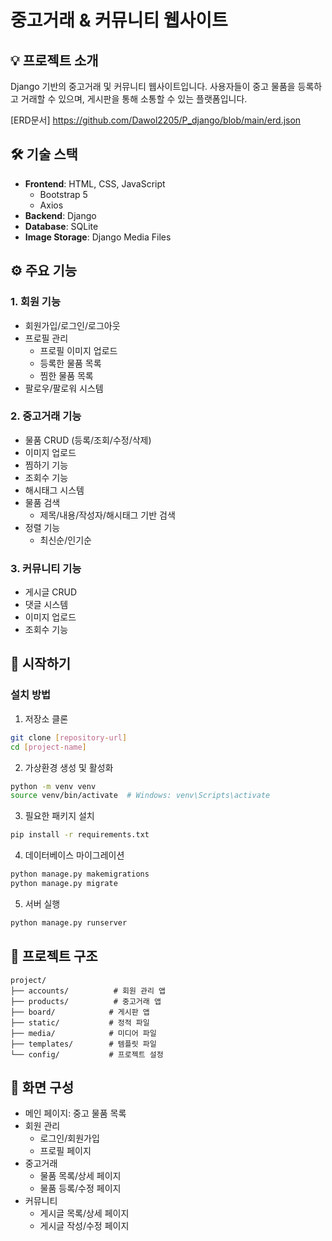 # 중고거래 & 커뮤니티 웹사이트

## 💡 프로젝트 소개
Django 기반의 중고거래 및 커뮤니티 웹사이트입니다. 사용자들이 중고 물품을 등록하고 거래할 수 있으며, 게시판을 통해 소통할 수 있는 플랫폼입니다.

[ERD문서] https://github.com/Dawol2205/P_django/blob/main/erd.json
## 🛠 기술 스택
- **Frontend**: HTML, CSS, JavaScript
  - Bootstrap 5
  - Axios
- **Backend**: Django
- **Database**: SQLite
- **Image Storage**: Django Media Files

## ⚙️ 주요 기능

### 1. 회원 기능
- 회원가입/로그인/로그아웃
- 프로필 관리
  - 프로필 이미지 업로드
  - 등록한 물품 목록
  - 찜한 물품 목록
- 팔로우/팔로워 시스템

### 2. 중고거래 기능
- 물품 CRUD (등록/조회/수정/삭제)
- 이미지 업로드
- 찜하기 기능
- 조회수 기능
- 해시태그 시스템
- 물품 검색
  - 제목/내용/작성자/해시태그 기반 검색
- 정렬 기능
  - 최신순/인기순

### 3. 커뮤니티 기능
- 게시글 CRUD
- 댓글 시스템
- 이미지 업로드
- 조회수 기능

## 🚀 시작하기

### 설치 방법
1. 저장소 클론
```bash
git clone [repository-url]
cd [project-name]
```

2. 가상환경 생성 및 활성화
```bash
python -m venv venv
source venv/bin/activate  # Windows: venv\Scripts\activate
```

3. 필요한 패키지 설치
```bash
pip install -r requirements.txt
```

4. 데이터베이스 마이그레이션
```bash
python manage.py makemigrations
python manage.py migrate
```

5. 서버 실행
```bash
python manage.py runserver
```

## 📁 프로젝트 구조
```
project/
├── accounts/          # 회원 관리 앱
├── products/          # 중고거래 앱
├── board/            # 게시판 앱
├── static/           # 정적 파일
├── media/            # 미디어 파일
├── templates/        # 템플릿 파일
└── config/           # 프로젝트 설정
```

## 📱 화면 구성
- 메인 페이지: 중고 물품 목록
- 회원 관리
  - 로그인/회원가입
  - 프로필 페이지
- 중고거래
  - 물품 목록/상세 페이지
  - 물품 등록/수정 페이지
- 커뮤니티
  - 게시글 목록/상세 페이지
  - 게시글 작성/수정 페이지


